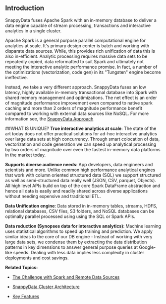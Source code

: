 ## Introduction

SnappyData fuses Apache Spark with an in-memory database to deliver a data engine capable of stream processing, transactions and interactive analytics in a single cluster.

Apache Spark is a general purpose parallel computational engine for analytics at scale. It's primary design center is batch and working with disparate data sources. While, this provides rich unification of data this is also in-efficient. Analytic processing requires massive data sets to be repeatedly copied, data reformatted to suit Spark and ultimately not meeting the interactive analytic performance promise. In fact, a number of the optimizations (vectorization, code gen) in its "Tungsten" engine become ineffective.

Instead, we take a very different approach. SnappyData fuses an low latency, highly available in-memory transactional database into Spark with shared memory management and optimizations. The net effect is an order of magnitude performance improvement even compared to native spark caching and more than 2 orders of magnitude performance benefit compared to working with external data sources like NoSQL. For more information see, 
the [SnappyData Approach](intro/about.md#approach)

##WHAT IS UNIQUE?
**True interactive analytics at scale**: The state of the art today does not offer practical solutions for ad-hoc interactive analytics over large data sets at high concurrency. Through smart colocation of data, vectorization and code generation we can speed up analytical processing by two orders of magnitude over even the fastest in-memory data platforms in the market today.

**Supports diverse audience needs**: App developers, data engineers and scientists and more. Unlike common high performance analytical engines that work with column oriented structured data (SQL) we support structured as well as semi-structured data really well (JSON, CSV, parquet, Objects). All high level APIs build on top of the core Spark DataFrame abstraction and hence all data is easily and readily shared across diverse applications without needing expensive and traditional ETL.

**Data Unification engine**: Data stored in in-memory tables, streams, HDFS, relational databases, CSV files, S3 folders, and NoSQL databases can be optimally parallel processed using using the SQL or Spark APIs.

**Data reduction (Synopses data for interactive analytics)**: Machine learning uses statistical algorithms to speed up training and prediction. We apply similar ideas to the core of our DB engine - Instead of working with very large data sets, we condense them by extracting the data distribution patterns in key dimensions to answer general purpose queries at Google-like speeds. Dealing with less data implies less complexity in cluster deployments and cost savings.


**Related Topics:**

* [The Challenge with Spark and Remote Data Sources](intro/about#the-challenge-with-spark-and-remote-data-sources.md)

* [SnappyData Cluster Architecture](architecture.md)

* [Key Features](intro/key_features.md)